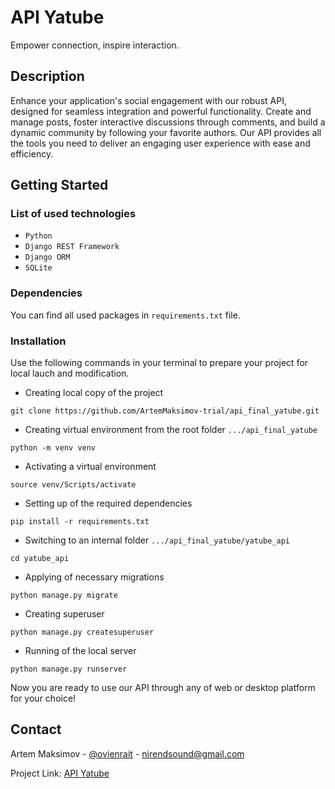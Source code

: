 # API Yatube

Empower connection, inspire interaction.

## Description

Enhance your application's social engagement with our robust API, designed for seamless integration and powerful functionality. Create and manage posts, foster interactive discussions through comments, and build a dynamic community by following your favorite authors. Our API provides all the tools you need to deliver an engaging user experience with ease and efficiency.

## Getting Started

### List of used technologies

* `Python`
* `Django REST Framework`
* `Django ORM`
* `SQLite`

### Dependencies

You can find all used packages in `requirements.txt` file.

### Installation

Use the following commands in your terminal to prepare your project for local lauch and modification.

* Creating local copy of the project
```
git clone https://github.com/ArtemMaksimov-trial/api_final_yatube.git
```
* Creating virtual environment from the root folder `.../api_final_yatube`
```
python -m venv venv
```
* Activating a virtual environment
```
source venv/Scripts/activate
```
* Setting up of the required dependencies
```
pip install -r requirements.txt
```
* Switching to an internal folder `.../api_final_yatube/yatube_api`
```
cd yatube_api
```
* Applying of necessary migrations
```
python manage.py migrate
```
* Creating superuser
```
python manage.py createsuperuser
```
* Running of the local server
```
python manage.py runserver
```

Now you are ready to use our API through any of web or desktop platform for your choice!

## Contact

Artem Maksimov - [@ovienrait](https://t.me/ovienrait) - [nirendsound@gmail.com](https://nirendsound@gmail.com)

Project Link: [API Yatube](https://github.com/ArtemMaksimov-trial/api_final_yatube.git)